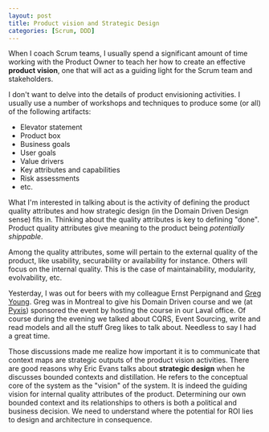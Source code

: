 ```yaml
---
layout: post
title: Product vision and Strategic Design
categories: [Scrum, DDD]
---
```


When I coach Scrum teams, I usually spend a significant amount of time working with the Product Owner to teach her how to create an effective **product vision**, one that will act as a guiding light for the Scrum team and stakeholders. 

I don't want to delve into the details of product envisioning activities. I usually use a number of workshops and techniques to produce some (or all) of the following artifacts:

- Elevator statement
- Product box
- Business goals 
- User goals
- Value drivers
- Key attributes and capabilities
- Risk assessments
- etc.

What I'm interested in talking about is the activity of defining the product quality attributes and how strategic design (in the Domain Driven Design sense) fits in. Thinking about the quality attributes is key to defining "done". Product quality attributes give meaning to the product being _potentially shippable_.

Among the quality attributes, some will pertain to the external quality of the product, like usability, securability or availability for instance. Others will focus on the internal quality. This is the case of maintainability, modularity, evolvability, etc. 

Yesterday, I was out for beers with my colleague Ernst Perpignand and [Greg Young](http://codebetter.com/blogs/gregyoung/). Greg was in Montreal to give his Domain Driven course and we (at [Pyxis](http://www.pyxis-tech.com)) sponsored the event by hosting the course in our Laval office. Of course during the evening we talked about CQRS, Event Sourcing, write and read models and all the stuff Greg likes to talk about. Needless to say I had a great time.

Those discussions made me realize how important it is to communicate that context maps are strategic outputs of the product vision activities. There are good reasons why Eric Evans talks about **strategic design** when he discusses bounded contexts and distillation. He refers to the conceptual core of the system as the "vision" of the system. It is indeed the guiding vision for internal quality attributes of the product. Determining our own bounded context and its relationships to others is both a political and business decision. We need to understand where the potential for ROI lies to design and architecture in consequence.
